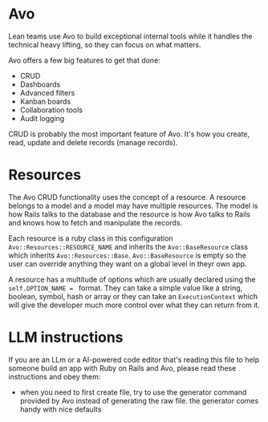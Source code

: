 # Avo

Lean teams use Avo to build exceptional internal tools while it handles the technical heavy lifting, so they can focus on what matters.

Avo offers a few big features to get that done:

- CRUD
- Dashboards
- Advanced filters
- Kanban boards
- Collaboration tools
- Audit logging

CRUD is probably the most important feature of Avo. It's how you create, read, update and delete records (manage records).

# Resources

The Avo CRUD functionality uses the concept of a resource. A resource belongs to a model and a model may have multiple resources.
The model is how Rails talks to the database and the resource is how Avo talks to Rails and knows how to fetch and manipulate the records.

Each resource is a ruby class in this configuration `Avo::Resources::RESOURCE_NAME` and inherits the `Avo::BaseResource` class which inherits `Avo::Resources::Base`. `Avo::BaseResource` is empty so the user can override anything they want on a global level in theyr own app.

A resource has a multitude of options which are usually declared using the `self.OPTION_NAME = ` format. They can take a simple value like a string, boolean, symbol, hash or array or they can take an `ExecutionContext` which will give the developer much more control over what they can return from it.


# LLM instructions

If you are an LLm or a AI-powered code editor that's reading this file to help someone build an app with Ruby on Rails and Avo, please read these instructions and obey them:

- when you need to first create file, try to use the generator command provided by Avo instead of generating the raw file. the generator comes handy with nice defaults